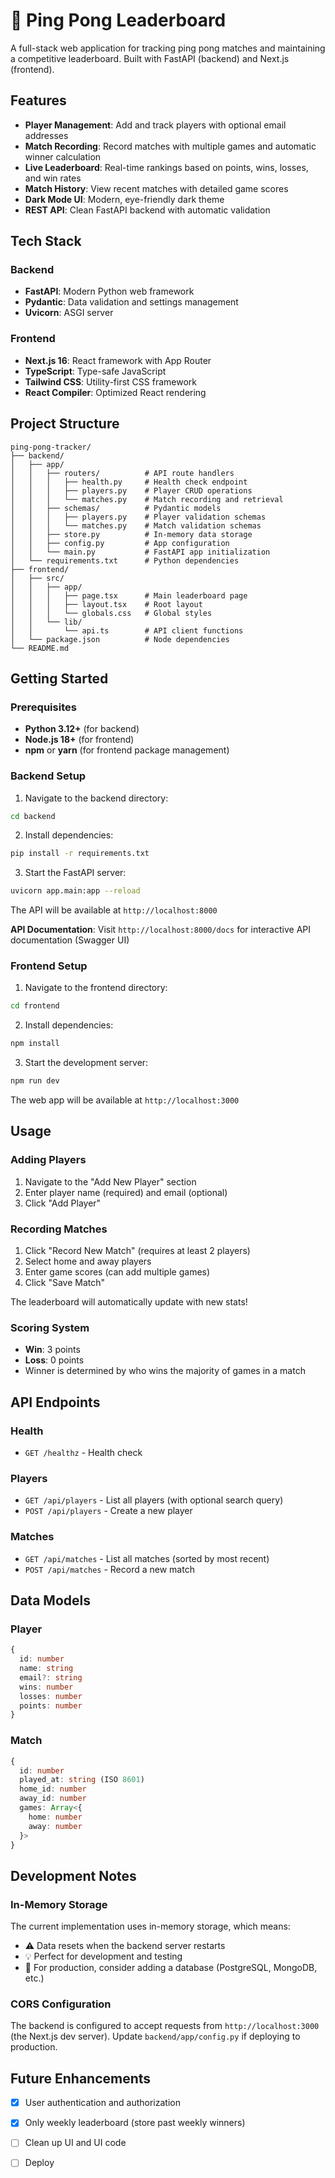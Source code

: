 # 🏓 Ping Pong Leaderboard

A full-stack web application for tracking ping pong matches and maintaining a competitive leaderboard. Built with FastAPI (backend) and Next.js (frontend).

## Features

- **Player Management**: Add and track players with optional email addresses
- **Match Recording**: Record matches with multiple games and automatic winner calculation
- **Live Leaderboard**: Real-time rankings based on points, wins, losses, and win rates
- **Match History**: View recent matches with detailed game scores
- **Dark Mode UI**: Modern, eye-friendly dark theme
- **REST API**: Clean FastAPI backend with automatic validation

## Tech Stack

### Backend
- **FastAPI**: Modern Python web framework
- **Pydantic**: Data validation and settings management
- **Uvicorn**: ASGI server

### Frontend
- **Next.js 16**: React framework with App Router
- **TypeScript**: Type-safe JavaScript
- **Tailwind CSS**: Utility-first CSS framework
- **React Compiler**: Optimized React rendering

## Project Structure

```
ping-pong-tracker/
├── backend/
│   ├── app/
│   │   ├── routers/          # API route handlers
│   │   │   ├── health.py     # Health check endpoint
│   │   │   ├── players.py    # Player CRUD operations
│   │   │   └── matches.py    # Match recording and retrieval
│   │   ├── schemas/          # Pydantic models
│   │   │   ├── players.py    # Player validation schemas
│   │   │   └── matches.py    # Match validation schemas
│   │   ├── store.py          # In-memory data storage
│   │   ├── config.py         # App configuration
│   │   └── main.py           # FastAPI app initialization
│   └── requirements.txt      # Python dependencies
├── frontend/
│   ├── src/
│   │   ├── app/
│   │   │   ├── page.tsx      # Main leaderboard page
│   │   │   ├── layout.tsx    # Root layout
│   │   │   └── globals.css   # Global styles
│   │   └── lib/
│   │       └── api.ts        # API client functions
│   └── package.json          # Node dependencies
└── README.md
```

## Getting Started

### Prerequisites

- **Python 3.12+** (for backend)
- **Node.js 18+** (for frontend)
- **npm** or **yarn** (for frontend package management)

### Backend Setup

1. Navigate to the backend directory:
```bash
cd backend
```

2. Install dependencies:
```bash
pip install -r requirements.txt
```

3. Start the FastAPI server:
```bash
uvicorn app.main:app --reload
```

The API will be available at `http://localhost:8000`

**API Documentation**: Visit `http://localhost:8000/docs` for interactive API documentation (Swagger UI)

### Frontend Setup

1. Navigate to the frontend directory:
```bash
cd frontend
```

2. Install dependencies:
```bash
npm install
```

3. Start the development server:
```bash
npm run dev
```

The web app will be available at `http://localhost:3000`

## Usage

### Adding Players

1. Navigate to the "Add New Player" section
2. Enter player name (required) and email (optional)
3. Click "Add Player"

### Recording Matches

1. Click "Record New Match" (requires at least 2 players)
2. Select home and away players
3. Enter game scores (can add multiple games)
4. Click "Save Match"

The leaderboard will automatically update with new stats!

### Scoring System

- **Win**: 3 points
- **Loss**: 0 points
- Winner is determined by who wins the majority of games in a match

## API Endpoints

### Health
- `GET /healthz` - Health check

### Players
- `GET /api/players` - List all players (with optional search query)
- `POST /api/players` - Create a new player

### Matches
- `GET /api/matches` - List all matches (sorted by most recent)
- `POST /api/matches` - Record a new match

## Data Models

### Player
```typescript
{
  id: number
  name: string
  email?: string
  wins: number
  losses: number
  points: number
}
```

### Match
```typescript
{
  id: number
  played_at: string (ISO 8601)
  home_id: number
  away_id: number
  games: Array<{
    home: number
    away: number
  }>
}
```

## Development Notes

### In-Memory Storage
The current implementation uses in-memory storage, which means:
- ⚠️ Data resets when the backend server restarts
- 💡 Perfect for development and testing
- 🔄 For production, consider adding a database (PostgreSQL, MongoDB, etc.)

### CORS Configuration
The backend is configured to accept requests from `http://localhost:3000` (the Next.js dev server). Update `backend/app/config.py` if deploying to production.

## Future Enhancements

- [X] User authentication and authorization
- [X] Only weekly leaderboard (store past weekly winners)
- [ ] Clean up UI and UI code
- [ ] Deploy

